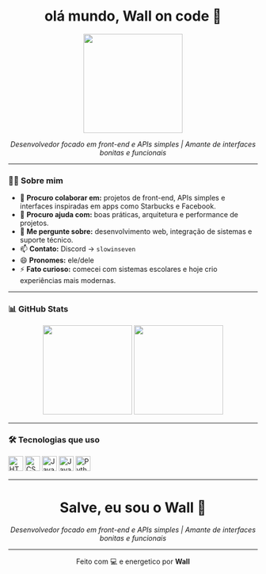 
## <h1 align="center">olá mundo, Wall on code 👋</h1>

<p align="center">
  <img src="https://media.giphy.com/media/qgQUggAC3Pfv687qPC/giphy.gif" width="200" />
</p>

<p align="center">
  <i>Desenvolvedor focado em front-end e APIs simples | Amante de interfaces bonitas e funcionais</i>
</p>

---

### 👨‍💻 Sobre mim

- 👯 <b>Procuro colaborar em:</b> projetos de front-end, APIs simples e interfaces inspiradas em apps como Starbucks e Facebook.  
- 🤔 <b>Procuro ajuda com:</b> boas práticas, arquitetura e performance de projetos.  
- 💬 <b>Me pergunte sobre:</b> desenvolvimento web, integração de sistemas e suporte técnico.  
- 📫 <b>Contato:</b> Discord → <code>slowinseven</code>  
- 😄 <b>Pronomes:</b> ele/dele  
- ⚡ <b>Fato curioso:</b> comecei com sistemas escolares e hoje crio experiências mais modernas.

---

### 📊 GitHub Stats

<div align="center">
  <img height="180em" src="https://github-readme-stats.vercel.app/api?username=slowinseven&show_icons=true&theme=radical" />
  <img height="180em" src="https://github-readme-stats.vercel.app/api/top-langs/?username=slowinseven&layout=compact&theme=radical" />
</div>

---

### 🛠️ Tecnologias que uso

<p align="left">
  <img src="https://cdn.jsdelivr.net/gh/devicons/devicon/icons/html5/html5-original.svg" height="30" alt="HTML5"/>
  <img src="https://cdn.jsdelivr.net/gh/devicons/devicon/icons/css3/css3-original.svg" height="30" alt="CSS3"/>
  <img src="https://cdn.jsdelivr.net/gh/devicons/devicon/icons/javascript/javascript-original.svg" height="30" alt="JavaScript"/>
  <img src="https://cdn.jsdelivr.net/gh/devicons/devicon/icons/java/java-original.svg" height="30" alt="Java"/>
  <img src="https://cdn.jsdelivr.net/gh/devicons/devicon/icons/python/python-original.svg" height="30" alt="Python"/>
</p>

---

<h1 align="center">Salve, eu sou o Wall 👋</h1>

<p align="center">
  <i>Desenvolvedor focado em front-end e APIs simples | Amante de interfaces bonitas e funcionais</i>
</p>

---

<p align="center">Feito com 💻 e energetico por <b>Wall</b></p>



